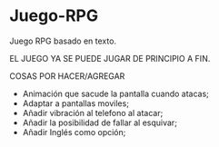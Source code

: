 # Juego-RPG
Juego RPG basado en texto.

EL JUEGO YA SE PUEDE JUGAR DE PRINCIPIO A FIN.

COSAS POR HACER/AGREGAR

- Animación que sacude la pantalla cuando atacas;
- Adaptar a pantallas moviles;
- Añadir vibración al telefono al atacar;
- Añadir la posibilidad de fallar al esquivar;
- Añadir Inglés como opción;
